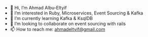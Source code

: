 - 👋 Hi, I’m Ahmad Albu-Eltyif
- 👀 I’m interested in Ruby, Microservices, Event Sourcing & Kafka
- 🌱 I’m currently learning Kafka & KsqlDB
- 💞️ I’m looking to collaborate on event sourcing with rails
- 📫 How to reach me: ahmadeltyif@gmail.com

<!---
aeltyif/aeltyif is a ✨ special ✨ repository because its `README.md` (this file) appears on your GitHub profile.
You can click the Preview link to take a look at your changes.
--->
